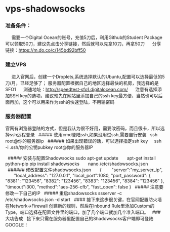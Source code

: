 # vps-shadowsocks
### 准备条件：
      需要一个Digital Ocean的账号，充值5刀后，利用Github的Student Package可以领取50刀，建议先点击分享链接，然后就可以先拿10刀，再拿50刀
      分享链接：https://m.do.co/c/145bd92bff50
### 建立VPS
      进入官网后，创建一个Droplets,系统选择默认的Ubuntu,配置可以选择最低的5刀/月，已经足够了；
      服务器配置根据自己的地区选择最快的机房，我选择的是SFO1
      测速地址：http://speedtest-sfo1.digitalocean.com/
      注意有选择添加SSH key的选项，建议预先在网站里添加自己的ssh key最方便，当然也可以后面再加，这个可以用来作为ssh的快速登陆，不用输密码
### 服务器配置
官网有浏览器登陆的方式，但是我认为很不好用，需要改密码，而且很卡，所以选择ssh远程登录
   ##### 使用cmd登陆ssh,如果没用过ssh,需要自行安装
       ssh root@你的服务器ip
   ###### 如果出现错误的话，可以选择指定ssh key
       ssh -i .ssh/你的公钥pubkey root@你的服务器IP
   
   ##### 安装与配置Shadowsocks
       sudo apt-get update
       apt-get install python-pip
       pip install shadowsocks
       nano /etc/shadowsocks.json
   ###### 修改配置文件shadowsocks.json
       {
        "server":"my_server_ip",
        "local_address": "127.0.0.1",
        "local_port":1080,
        "port_password": {
       "8381": "123456",
       "8382": "123456",
       "8383": "123456",
       "8384": "123456"
       },
       "timeout":300,
       "method":"aes-256-cfb",
       "fast_open": false
       }
   ##### 注意要修改一下自己的IP
   ##### 重启shadowsocks
        ssserver -c /etc/shadowsocks.json -d start
   #### 接下来这步很关键，在官网配置防火墙
   在Network->Firewall 创建新的规则，然后在Inbound Rule里添加Custom的Type，端口选择在配置文件里的端口，加了几个端口就加几个准入端口。
   ### 大功告成
   接下来只需在服务器里配置自己的Shadowsocks客户端即可登陆GOOGLE！
